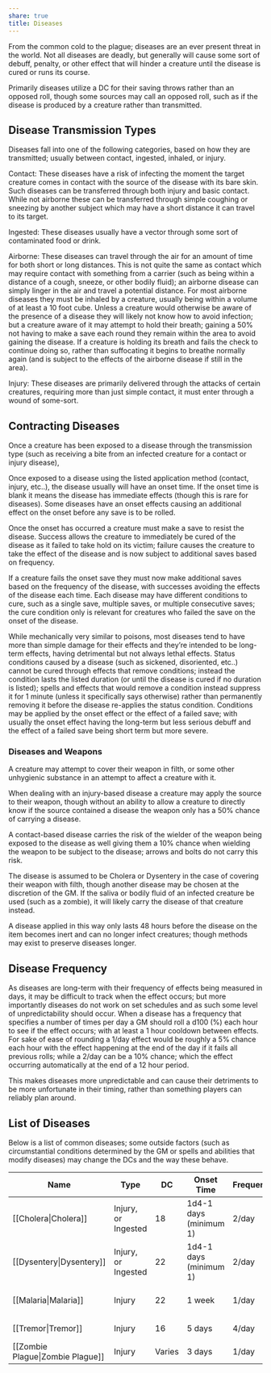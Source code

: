 ```yaml
---
share: true
title: Diseases
---
```

From the common cold to the plague; diseases are an ever present threat in the world. Not all diseases are deadly, but generally will cause some sort of debuff, penalty, or other effect that will hinder a creature until the disease is cured or runs its course.

Primarily diseases utilize a DC for their saving throws rather than an opposed roll, though some sources may call an opposed roll, such as if the disease is produced by a creature rather than transmitted.

## Disease Transmission Types

Diseases fall into one of the following categories, based on how they are transmitted; usually between contact, ingested, inhaled, or injury.

Contact: These diseases have a risk of infecting the moment the target creature comes in contact with the source of the disease with its bare skin. Such diseases can be transferred through both injury and basic contact. While not airborne these can be transferred through simple coughing or sneezing by another subject which may have a short distance it can travel to its target.

Ingested: These diseases usually have a vector through some sort of contaminated food or drink.

Airborne: These diseases can travel through the air for an amount of time for both short or long distances. This is not quite the same as contact which may require contact with something from a carrier (such as being within a distance of a cough, sneeze, or other bodily fluid); an airborne disease can simply linger in the air and travel a potential distance. For most airborne diseases they must be inhaled by a creature, usually being within a volume of at least a 10 foot cube. Unless a creature would otherwise be aware of the presence of a disease they will likely not know how to avoid infection; but a creature aware of it may attempt to hold their breath; gaining a 50% not having to make a save each round they remain within the area to avoid gaining the disease. If a creature is holding its breath and fails the check to continue doing so, rather than suffocating it begins to breathe normally again (and is subject to the effects of the airborne disease if still in the area).

Injury: These diseases are primarily delivered through the attacks of certain creatures, requiring more than just simple contact, it must enter through a wound of some-sort.

## Contracting Diseases

Once a creature has been exposed to a disease through the transmission type (such as receiving a bite from an infected creature for a contact or injury disease),

Once exposed to a disease using the listed application method (contact, injury, etc..), the disease usually will have an onset time. If the onset time is blank it means the disease has immediate effects (though this is rare for diseases). Some diseases have an onset effects causing an additional effect on the onset before any save is to be rolled.

Once the onset has occurred a creature must make a save to resist the disease. Success allows the creature to immediately be cured of the disease as it failed to take hold on its victim; failure causes the creature to take the effect of the disease and is now subject to additional saves based on frequency.

If a creature fails the onset save they must now make additional saves based on the frequency of the disease, with successes avoiding the effects of the disease each time. Each disease may have different conditions to cure, such as a single save, multiple saves, or multiple consecutive saves; the cure condition only is relevant for creatures who failed the save on the onset of the disease.

While mechanically very similar to poisons, most diseases tend to have more than simple damage for their effects and they’re intended to be long-term effects, having detrimental but not always lethal effects. Status conditions caused by a disease (such as sickened, disoriented, etc..) cannot be cured through effects that remove conditions; instead the condition lasts the listed duration (or until the disease is cured if no duration is listed); spells and effects that would remove a condition instead suppress it for 1 minute (unless it specifically says otherwise) rather than permanently removing it before the disease re-applies the status condition. Conditions may be applied by the onset effect or the effect of a failed save; with usually the onset effect having the long-term but less serious debuff and the effect of a failed save being short term but more severe.

### Diseases and Weapons

A creature may attempt to cover their weapon in filth, or some other unhygienic substance in an attempt to affect a creature with it.

When dealing with an injury-based disease a creature may apply the source to their weapon, though without an ability to allow a creature to directly know if the source contained a disease the weapon only has a 50% chance of carrying a disease.

A contact-based disease carries the risk of the wielder of the weapon being exposed to the disease as well giving them a 10% chance when wielding the weapon to be subject to the disease; arrows and bolts do not carry this risk.

The disease is assumed to be Cholera or Dysentery in the case of covering their weapon with filth, though another disease may be chosen at the discretion of the GM. If the saliva or bodily fluid of an infected creature be used (such as a zombie), it will likely carry the disease of that creature instead.

A disease applied in this way only lasts 48 hours before the disease on the item becomes inert and can no longer infect creatures; though methods may exist to preserve diseases longer.

## Disease Frequency

As diseases are long-term with their frequency of effects being measured in days, it may be difficult to track when the effect occurs; but more importantly diseases do not work on set schedules and as such some level of unpredictability should occur. When a disease has a frequency that specifies a number of times per day a GM should roll a d100 (%) each hour to see if the effect occurs; with at least a 1 hour cooldown between effects. For sake of ease of rounding a 1/day effect would be roughly a 5% chance each hour with the effect happening at the end of the day if it fails all previous rolls; while a 2/day can be a 10% chance; which the effect occurring automatically at the end of a 12 hour period.

This makes diseases more unpredictable and can cause their detriments to be more unfortunate in their timing, rather than something players can reliably plan around.

## List of Diseases

Below is a list of common diseases; some outside factors (such as circumstantial conditions determined by the GM or spells and abilities that modify diseases) may change the DCs and the way these behave.

| Name                             | Type                | DC     | Onset Time             | Frequency | Cure                | Save Type       |
| -------------------------------- | ------------------- | ------ | ---------------------- | --------- | ------------------- | --------------- |
| [[Cholera\|Cholera]]             | Injury, or Ingested | 18     | 1d4-1 days (minimum 1) | 2/day     | 4 saves             | Resilience(End) |
| [[Dysentery\|Dysentery]]         | Injury, or Ingested | 22     | 1d4-1 days (minimum 1) | 2/day     | 4 saves             | Resilience(End) |
| [[Malaria\|Malaria]]             | Injury              | 22     | 1 week                 | 1/day     | 2 consecutive saves | Resilience(End) |
| [[Tremor\|Tremor]]               | Injury              | 16     | 5 days                 | 4/day     | Incurable(see note) | Resilience(End) |
| [[Zombie Plague\|Zombie Plague]] | Injury              | Varies | 3 days                 | 1/day     | 3 saves             | Resilience(End) |
